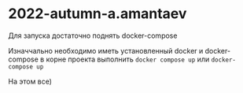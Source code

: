 # 2022-autumn-a.amantaev
Для запуска достаточно поднять docker-compose

Изначчально необходимо иметь установленный docker и docker-compose
в корне проекта выполнить `docker compose up` или `docker-compose up`

На этом все)